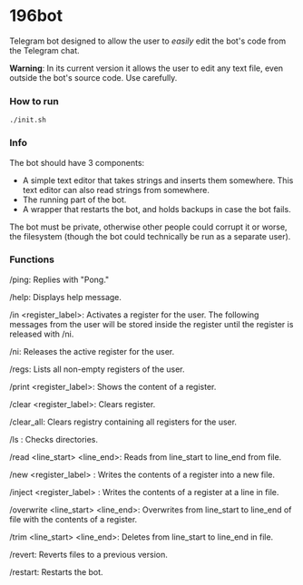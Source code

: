 # 196bot
Telegram bot designed to allow the user to _easily_ edit the bot's code from the Telegram chat.

**Warning**: In its current version it allows the user to edit any text file, even outside the bot's source code. Use carefully.

### How to run
```
./init.sh
```

### Info
The bot should have 3 components:
- A simple text editor that takes strings and inserts them somewhere. This text
  editor can also read strings from somewhere.
- The running part of the bot.
- A wrapper that restarts the bot, and holds backups in case the bot fails.

The bot must be private, otherwise other people could corrupt it or worse, the
filesystem (though the bot could technically be run as a separate user).

### Functions
/ping: Replies with "Pong."

/help: Displays help message.

/in <register_label>: Activates a register for the user. The following messages
from the user will be stored inside the register until the register is released
with /ni.

/ni: Releases the active register for the user.

/regs: Lists all non-empty registers of the user.

/print <register_label>: Shows the content of a register.

/clear <register_label>: Clears register.

/clear_all: Clears registry containing all registers for the user.

/ls <directory>: Checks directories.

/read <file> <line_start> <line_end>: Reads from line_start to line_end from file.

/new <register_label> <file>: Writes the contents of a register into a new file.

/inject <register_label> <file> <line>: Writes the contents of a register at a
line in file.

/overwrite <label> <file> <line_start> <line_end>: Overwrites from line_start to
line_end of file with the contents of a register.

/trim <file> <line_start> <line_end>: Deletes from line_start to line_end in file.

/revert: Reverts files to a previous version.

/restart: Restarts the bot.
